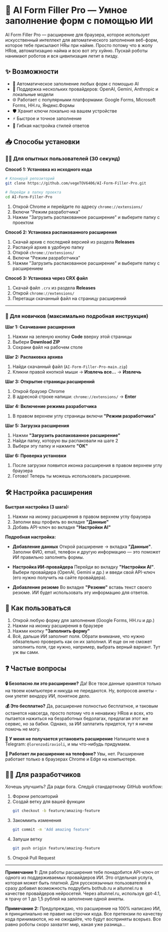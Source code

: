 # 🚀 AI Form Filler Pro — Умное заполнение форм с помощью ИИ

AI Form Filler Pro — расширение для браузера, которое использует искусственный интеллект для автоматического заполнения веб-форм, которое тебе присылают HRы при найме. Просто потому что в жопу HRов, автоматизацию найма и всю вот эту хуйню. Пускай роботы нанимают роботов и вся цивилизация летит в пизду.

## ✨ Возможности

*   🤖 Автоматическое заполнение любых форм с помощью AI
*   🔌 Поддержка нескольких провайдеров: OpenAI, Gemini, Anthropic и локальные модели
*   🌐 Работает с популярными платформами: Google Forms, Microsoft Forms, HH.ru, Яндекс.Формы
*   🛡️ Хранит ключи локально на вашем устройстве
*   ⚡ Быстрое и точное заполнение
*   🎨 Гибкая настройка стилей ответов

## 📥 Способы установки

### 🧙‍♂️ Для опытных пользователей (30 секунд)

**Способ 1: Установка из исходного кода**
```bash
# Клонируй репозиторий
git clone https://github.com/vegeTOV6406/AI-Form-Filler-Pro.git

# Перейди в папку проекта
cd AI-Form-Filler-Pro
```
1.  Открой Chrome и перейдите по адресу `chrome://extensions/`
2.  Включи "Режим разработчика"
3.  Нажми "Загрузить распакованное расширение" и выберите папку с проектом

**Способ 2: Установка распакованного расширения**
1.  Скачай архив с последней версией из раздела **Releases**
2.  Распакуй архив в удобную папку
3.  Открой `chrome://extensions/`
4.  Включи "Режим разработчика"
5.  Нажми "Загрузить распакованное расширение" и выберите папку с расширением

**Способ 3: Установка через CRX файл**
1.  Скачай файл `.crx` из раздела **Releases**
2.  Открой `chrome://extensions/`
3.  Перетащи скачанный файл на страницу расширений

---

### 👶 Для новичков (максимально подробная инструкция)

**Шаг 1: Скачивание расширения**
1.  Нажми на зеленую кнопку **Code** вверху этой страницы
2.  Выбери **Download ZIP**
3.  Сохрани файл на рабочем столе

**Шаг 2: Распаковка архива**
1.  Найди скачанный файл (`AI-Form-Filler-Pro-main.zip`)
2.  Кликни правой кнопкой мыши → **Извлечь все...** → **Извлечь**

**Шаг 3: Открытие страницы расширений**
1.  Открой браузер Chrome
2.  В адресной строке напиши: `chrome://extensions/` → **Enter**

**Шаг 4: Включение режима разработчика**
1.  В правом верхнем углу страницы включи **"Режим разработчика"**

**Шаг 5: Загрузка расширения**
1.  Нажми **"Загрузить распакованное расширение"**
2.  Найди папку, которую вы распаковали на шаге 2
3.  Выбери эту папку и нажмите **"ОК"**

**Шаг 6: Проверка установки**
1.  После загрузки появится иконка расширения в правом верхнем углу браузера
2.  Готово! Теперь ты можешь использовать расширение.

## 🛠️ Настройка расширения

**Быстрая настройка (3 шага):**
1.  Нажми на иконку расширения в правом верхнем углу браузера
2.  Заполни ваш профиль во вкладке **"Данные"**
3.  Добавь API-ключ во вкладке **"Настройки AI"**

**Подробная настройка:**

*   **Добавление данных**
    Открой расширение → вкладка **"Данные"**. Заполни ФИО, email, телефон и другую информацию — это поможет ИИ правильно заполнять формы.

*   **Настройка ИИ-провайдера**
    Перейди во вкладку **"Настройки AI"**. Выбери провайдера (OpenAI, Gemini и др.) и введи свой API-ключ (его нужно получить на сайте провайдера).

*   **Добавление резюме**
    Во вкладке **"Резюме"** вставь текст своего резюме. ИИ будет использовать эту информацию для ответов.

## 🎯 Как пользоваться

1.  Открой любую форму для заполнения (Google Forms, HH.ru и др.)
2.  Нажми на иконку расширения в браузере
3.  Нажми кнопку **"Заполнить форму"**
4.  Всё, дальше ИИ заполнит поля. Обрати внимание, что нужно обязательно проверить как он их заполнил. И еще он не сможет заполнить поля, где нужно, например, выбрать верный вариант. Тут уж вы сами.

## ❓ Частые вопросы

**🔒 Безопасно ли это расширение?**
Да! Все твои данные хранятся только на твоем компьютере и никуда не передаются. Ну, вопросов анкеты - они улетят вендору ИИ, понятное дело.

**💰 Это бесплатно?**
Да, расширение полностью бесплатное, и таковым останется навсегда, просто потому что я ненавижу HRов и всех, кто пытается нажиться на безработных бедолагах, предлагая этот же сервис, но за бабки. Однако, за ИИ заплатить придется, тут я ничем помочь не могу. 

**🤔 У меня не получается установить расширение**
Напишите мне в Telegram: `@lorenzodiravioli`, и мы что-нибудь придумаем.

**📱 Работает ли расширение на телефоне?**
Увы, нет. Расширение работает только в браузерах Chrome и Edge на компьютере.

## 👨‍💻 Для разработчиков

Хочешь улучшить? Да ради бога. Следуй стандартному GitHub workflow:

1.  Форкни репозиторий
2.  Создай ветку для вашей функции
    ```bash
    git checkout -b feature/amazing-feature
    ```
3.  Закоммить изменения
    ```bash
    git commit -m 'Add amazing feature'
    ```
4.  Запуши ветку
    ```bash
    git push origin feature/amazing-feature
    ```
5.  Открой Pull Request
---

**Примечание 1:** Для работы расширения тебе понадобится API-ключ от одного из поддерживаемых провайдеров ИИ. Это отдельная услуга, которая может быть платной. Для русскоязычных пользователей я сразу добавил возможность подрубить bothub.ru и aitunnel.ru в качестве провайдеров нейросетей. Через aitunnel.ru, используя gpt-4.1, я трачу от 1 до 1,5 рублей на заполнение одной анкеты. 

**Примечание 2:** Предупреждаю, что расширение на 100% написано ИИ, я принципиально не правил ни строчки кода. Все претензии по качеству кода принимаются, но не ожидайте, что будут восприняты всерьез. Все равно роботы скоро захватят мир, какая уже разница...
